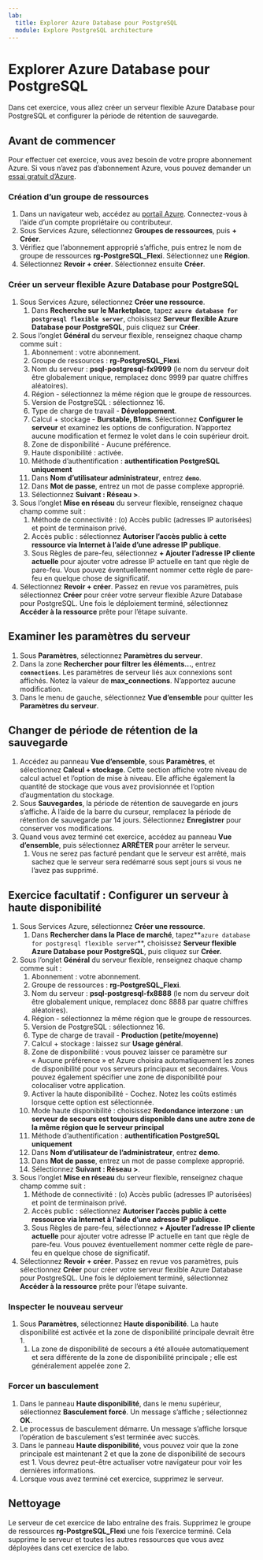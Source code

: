 ```yaml
---
lab:
  title: Explorer Azure Database pour PostgreSQL
  module: Explore PostgreSQL architecture
---
```


# Explorer Azure Database pour PostgreSQL

Dans cet exercice, vous allez créer un serveur flexible Azure Database pour PostgreSQL et configurer la période de rétention de sauvegarde.

## Avant de commencer

Pour effectuer cet exercice, vous avez besoin de votre propre abonnement Azure. Si vous n’avez pas d’abonnement Azure, vous pouvez demander un [essai gratuit d’Azure](https://azure.microsoft.com/free).

### Création d’un groupe de ressources

1. Dans un navigateur web, accédez au [portail Azure](https://portal.azure.com). Connectez-vous à l’aide d’un compte propriétaire ou contributeur.
2. Sous Services Azure, sélectionnez **Groupes de ressources**, puis **+ Créer**.
3. Vérifiez que l’abonnement approprié s’affiche, puis entrez le nom de groupe de ressources **rg-PostgreSQL_Flexi**. Sélectionnez une **Région**.
4. Sélectionnez **Revoir + créer**. Sélectionnez ensuite **Créer**.

### Créer un serveur flexible Azure Database pour PostgreSQL

1. Sous Services Azure, sélectionnez **Créer une ressource**.
    1. Dans **Recherche sur le Marketplace**, tapez **`azure database for postgresql flexible server`**, choisissez **Serveur flexible Azure Database pour PostgreSQL**, puis cliquez sur **Créer**.
1. Sous l’onglet **Général** du serveur flexible, renseignez chaque champ comme suit :
    1. Abonnement : votre abonnement.
    1. Groupe de ressources : **rg-PostgreSQL_Flexi**.
    1. Nom du serveur : **psql-postgresql-fx9999** (le nom du serveur doit être globalement unique, remplacez donc 9999 par quatre chiffres aléatoires).
    1. Région - sélectionnez la même région que le groupe de ressources.
    1. Version de PostgreSQL : sélectionnez 16.
    1. Type de charge de travail - **Développement**.
    1. Calcul + stockage - **Burstable, B1ms**. Sélectionnez **Configurer le serveur** et examinez les options de configuration. N’apportez aucune modification et fermez le volet dans le coin supérieur droit.
    1. Zone de disponibilité - Aucune préférence.
    1. Haute disponibilité : activée.
    1. Méthode d’authentification : **authentification PostgreSQL uniquement**
    1. Dans **Nom d’utilisateur administrateur**, entrez **`demo`**.
    1. Dans **Mot de passe**, entrez un mot de passe complexe approprié.
    1. Sélectionnez **Suivant : Réseau >**.
1. Sous l’onglet **Mise en réseau** du serveur flexible, renseignez chaque champ comme suit :
    1. Méthode de connectivité : (o) Accès public (adresses IP autorisées) et point de terminaison privé.
    1. Accès public : sélectionnez **Autoriser l’accès public à cette ressource via Internet à l’aide d’une adresse IP publique**.
    1. Sous Règles de pare-feu, sélectionnez **+ Ajouter l’adresse IP cliente actuelle** pour ajouter votre adresse IP actuelle en tant que règle de pare-feu. Vous pouvez éventuellement nommer cette règle de pare-feu en quelque chose de significatif.
1. Sélectionnez **Revoir + créer**. Passez en revue vos paramètres, puis sélectionnez **Créer** pour créer votre serveur flexible Azure Database pour PostgreSQL. Une fois le déploiement terminé, sélectionnez **Accéder à la ressource** prête pour l’étape suivante.

## Examiner les paramètres du serveur

1. Sous **Paramètres**, sélectionnez **Paramètres du serveur**.
1. Dans la zone **Rechercher pour filtrer les éléments...**, entrez **`connections`**. Les paramètres de serveur liés aux connexions sont affichés. Notez la valeur de **max_connections**. N’apportez aucune modification.
1. Dans le menu de gauche, sélectionnez **Vue d’ensemble** pour quitter les **Paramètres du serveur**.

## Changer de période de rétention de la sauvegarde

1. Accédez au panneau **Vue d’ensemble**, sous **Paramètres**, et sélectionnez **Calcul + stockage**. Cette section affiche votre niveau de calcul actuel et l’option de mise à niveau. Elle affiche également la quantité de stockage que vous avez provisionnée et l’option d’augmentation du stockage.
1. Sous **Sauvegardes**, la période de rétention de sauvegarde en jours s’affiche. À l’aide de la barre du curseur, remplacez la période de rétention de sauvegarde par 14 jours. Sélectionnez **Enregistrer** pour conserver vos modifications.
1. Quand vous avez terminé cet exercice, accédez au panneau **Vue d’ensemble**, puis sélectionnez **ARRÊTER** pour arrêter le serveur.
    1. Vous ne serez pas facturé pendant que le serveur est arrêté, mais sachez que le serveur sera redémarré sous sept jours si vous ne l’avez pas supprimé.

## Exercice facultatif : Configurer un serveur à haute disponibilité

1. Sous Services Azure, sélectionnez **Créer une ressource**.
    1. Dans **Rechercher dans la Place de marché**, tapez**`azure database for postgresql flexible server`**, choisissez **Serveur flexible Azure Database pour PostgreSQL**, puis cliquez sur **Créer.**
1. Sous l’onglet **Général** du serveur flexible, renseignez chaque champ comme suit :
    1. Abonnement : votre abonnement.
    1. Groupe de ressources : **rg-PostgreSQL_Flexi**.
    1. Nom du serveur : **psql-postgresql-fx8888** (le nom du serveur doit être globalement unique, remplacez donc 8888 par quatre chiffres aléatoires).
    1. Région - sélectionnez la même région que le groupe de ressources.
    1. Version de PostgreSQL : sélectionnez 16.
    1. Type de charge de travail - **Production (petite/moyenne)**
    1. Calcul + stockage : laissez sur **Usage général**.
    1. Zone de disponibilité : vous pouvez laisser ce paramètre sur « Aucune préférence » et Azure choisira automatiquement les zones de disponibilité pour vos serveurs principaux et secondaires. Vous pouvez également spécifier une zone de disponibilité pour colocaliser votre application.
    1. Activer la haute disponibilité - Cochez. Notez les coûts estimés lorsque cette option est sélectionnée.
    1. Mode haute disponibilité : choisissez **Redondance interzone : un serveur de secours est toujours disponible dans une autre zone de la même région que le serveur principal**
    1. Méthode d’authentification : **authentification PostgreSQL uniquement**
    1. Dans **Nom d’utilisateur de l’administrateur**, entrez **demo**.
    1. Dans **Mot de passe**, entrez un mot de passe complexe approprié.
    1. Sélectionnez **Suivant : Réseau >**.
1. Sous l’onglet **Mise en réseau** du serveur flexible, renseignez chaque champ comme suit :
    1. Méthode de connectivité : (o) Accès public (adresses IP autorisées) et point de terminaison privé.
    1. Accès public : sélectionnez **Autoriser l’accès public à cette ressource via Internet à l’aide d’une adresse IP publique**.
    1. Sous Règles de pare-feu, sélectionnez **+ Ajouter l’adresse IP cliente actuelle** pour ajouter votre adresse IP actuelle en tant que règle de pare-feu. Vous pouvez éventuellement nommer cette règle de pare-feu en quelque chose de significatif.
1. Sélectionnez **Revoir + créer**. Passez en revue vos paramètres, puis sélectionnez **Créer** pour créer votre serveur flexible Azure Database pour PostgreSQL. Une fois le déploiement terminé, sélectionnez **Accéder à la ressource** prête pour l’étape suivante.

### Inspecter le nouveau serveur

1. Sous **Paramètres**, sélectionnez **Haute disponibilité**. La haute disponibilité est activée et la zone de disponibilité principale devrait être 1.
    1. La zone de disponibilité de secours a été allouée automatiquement et sera différente de la zone de disponibilité principale ; elle est généralement appelée zone 2.

### Forcer un basculement

1. Dans le panneau **Haute disponibilité**, dans le menu supérieur, sélectionnez **Basculement forcé**. Un message s’affiche ; sélectionnez **OK**.
1. Le processus de basculement démarre. Un message s’affiche lorsque l’opération de basculement s’est terminée avec succès.
1. Dans le panneau **Haute disponibilité**, vous pouvez voir que la zone principale est maintenant 2 et que la zone de disponibilité de secours est 1. Vous devrez peut-être actualiser votre navigateur pour voir les dernières informations.
1. Lorsque vous avez terminé cet exercice, supprimez le serveur.

## Nettoyage

Le serveur de cet exercice de labo entraîne des frais. Supprimez le groupe de ressources **rg-PostgreSQL_Flexi** une fois l’exercice terminé. Cela supprime le serveur et toutes les autres ressources que vous avez déployées dans cet exercice de labo.
